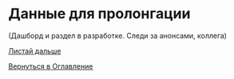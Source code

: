 # Данные для пролонгации

(Дашборд и раздел в разработке. Следи за анонсами, коллега)

[Листай дальше](085-disk-space.md)

[Вернуться в Оглавление](Readme.md)